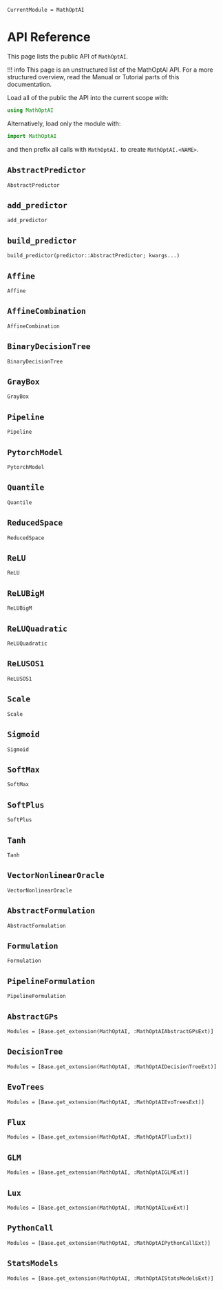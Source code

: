 ```@meta
CurrentModule = MathOptAI
```

# API Reference

This page lists the public API of `MathOptAI`.

!!! info
    This page is an unstructured list of the MathOptAI API. For a more
    structured overview, read the Manual or Tutorial parts of this
    documentation.

Load all of the public the API into the current scope with:
```julia
using MathOptAI
```
Alternatively, load only the module with:
```julia
import MathOptAI
```
and then prefix all calls with `MathOptAI.` to create `MathOptAI.<NAME>`.

## `AbstractPredictor`
```@docs
AbstractPredictor
```

## `add_predictor`
```@docs
add_predictor
```

## `build_predictor`
```@docs
build_predictor(predictor::AbstractPredictor; kwargs...)
```

## `Affine`
```@docs
Affine
```

## `AffineCombination`
```@docs
AffineCombination
```

## `BinaryDecisionTree`
```@docs
BinaryDecisionTree
```

## `GrayBox`
```@docs
GrayBox
```

## `Pipeline`
```@docs
Pipeline
```

## `PytorchModel`
```@docs
PytorchModel
```

## `Quantile`
```@docs
Quantile
```

## `ReducedSpace`
```@docs
ReducedSpace
```

## `ReLU`
```@docs
ReLU
```

## `ReLUBigM`
```@docs
ReLUBigM
```

## `ReLUQuadratic`
```@docs
ReLUQuadratic
```

## `ReLUSOS1`
```@docs
ReLUSOS1
```

## `Scale`
```@docs
Scale
```

## `Sigmoid`
```@docs
Sigmoid
```

## `SoftMax`
```@docs
SoftMax
```

## `SoftPlus`
```@docs
SoftPlus
```

## `Tanh`
```@docs
Tanh
```

## `VectorNonlinearOracle`
```@docs
VectorNonlinearOracle
```

## `AbstractFormulation`
```@docs
AbstractFormulation
```

## `Formulation`
```@docs
Formulation
```

## `PipelineFormulation`
```@docs
PipelineFormulation
```

## `AbstractGPs`
```@autodocs
Modules = [Base.get_extension(MathOptAI, :MathOptAIAbstractGPsExt)]
```

## `DecisionTree`
```@autodocs
Modules = [Base.get_extension(MathOptAI, :MathOptAIDecisionTreeExt)]
```

## `EvoTrees`
```@autodocs
Modules = [Base.get_extension(MathOptAI, :MathOptAIEvoTreesExt)]
```

## `Flux`
```@autodocs
Modules = [Base.get_extension(MathOptAI, :MathOptAIFluxExt)]
```

## `GLM`
```@autodocs
Modules = [Base.get_extension(MathOptAI, :MathOptAIGLMExt)]
```

## `Lux`
```@autodocs
Modules = [Base.get_extension(MathOptAI, :MathOptAILuxExt)]
```

## `PythonCall`
```@autodocs
Modules = [Base.get_extension(MathOptAI, :MathOptAIPythonCallExt)]
```

## `StatsModels`
```@autodocs
Modules = [Base.get_extension(MathOptAI, :MathOptAIStatsModelsExt)]
```
